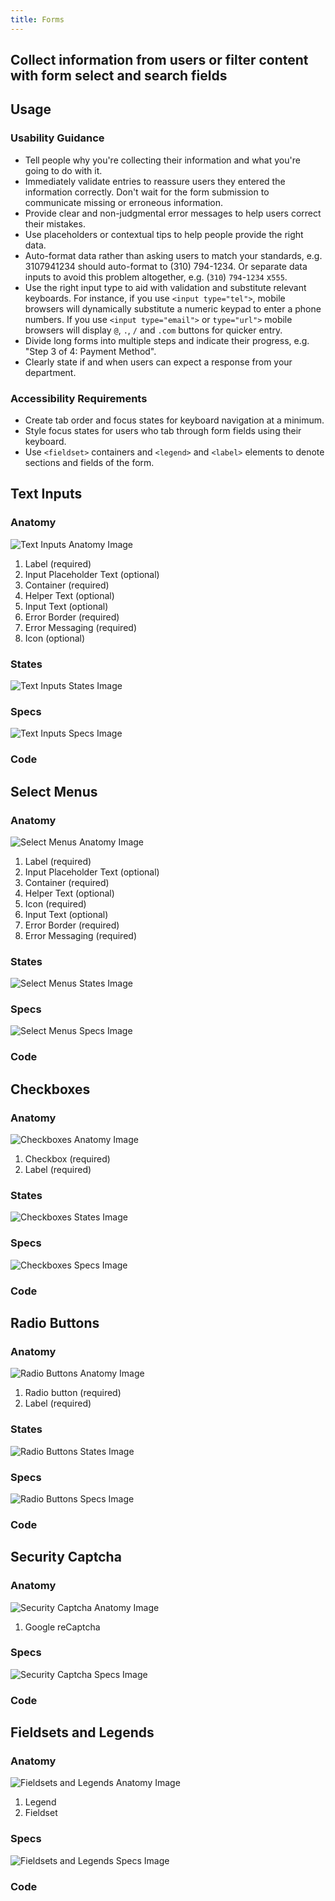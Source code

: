 ```yaml
---
title: Forms
---
```

## Collect information from users or filter content with form select and search fields

## **Usage**

### **Usability Guidance**

* Tell people why you're collecting their information and what you're going to do with it.
* Immediately validate entries to reassure users they entered the information correctly. Don't wait for the form submission to communicate missing or erroneous information.
* Provide clear and non-judgmental error messages to help users correct their mistakes.
* Use placeholders or contextual tips to help people provide the right data.
* Auto-format data rather than asking users to match your standards, e.g. 3107941234 should auto-format to (310) 794-1234. Or separate data inputs to avoid this problem altogether, e.g. (`310`) `794`-`1234` x`555`.
* Use the right input type to aid with validation and substitute relevant keyboards. For instance, if you use `<input type="tel">`, mobile browsers will dynamically substitute a numeric keypad to enter a phone numbers. If you use `<input type="email">`  or `type="url">` mobile browsers will display `@`, `.`, `/` and `.com` buttons for quicker entry.
* Divide long forms into multiple steps and indicate their progress, e.g. "Step 3 of 4: Payment Method".
* Clearly state if and when users can expect a response from your department.

### **Accessibility Requirements**

* Create tab order and focus states for keyboard navigation at a minimum.
* Style focus states for users who tab through form fields using their keyboard.
* Use `<fieldset>` containers and `<legend>` and `<label>` elements to denote sections and fields of the form.

## **Text Inputs**

### **Anatomy**

<img class="doc-images" alt="Text Inputs Anatomy Image" title="Text Inputs Anatomy Image" src="/build/docs/img/Form/Text_Fields/textfields-anatomy.jpg"/>

1. Label (required)
2. Input Placeholder Text (optional)
3. Container (required)
4. Helper Text (optional)
5. Input Text (optional)
6. Error Border (required)
7. Error Messaging (required)
8. Icon (optional)


### **States**

<img class="doc-images" alt="Text Inputs States Image" title="Text Inputs States Image" src="/build/docs/img/Form/Text_Fields/textfields-states.jpg"/>

### **Specs**

<img class="doc-images" alt="Text Inputs Specs Image" title="Text Inputs Specs Image" src="/build/docs/img/Form/Text_Fields/textfields-specs.jpg"/>

### **Code**

<!--Text Inputs code here, if applicable-->

## **Select Menus**

### **Anatomy**

<img class="doc-images" alt="Select Menus Anatomy Image" title="Select Menus Anatomy Image" src="/build/docs/img/Form/Select_Menu/selectmenu-anatomy.jpg"/>

1. Label (required)
2. Input Placeholder Text (optional)
3. Container (required)
4. Helper Text (optional)
5. Icon (required)
6. Input Text (optional)
7. Error Border (required)
8. Error Messaging (required)

### **States**

<img class="doc-images" alt="Select Menus States Image" title="Select Menus States Image" src="/build/docs/img/Form/Select_Menu/selectmenu-states.jpg"/>

### **Specs**

<img class="doc-images" alt="Select Menus Specs Image" title="Select Menus Specs Image" src="/build/docs/img/Form/Select_Menu/selectmenu-specs.jpg"/>

### **Code**

<!--Select Menus code here, if applicable-->

## **Checkboxes**

### **Anatomy**

<img class="doc-images" alt="Checkboxes Anatomy Image" title="Checkboxes Anatomy Image" src="/build/docs/img/Form/Checkboxes/checkboxes-anatomy.jpg"/>

1. Checkbox (required)
2. Label (required)

### **States**

<img class="doc-images" alt="Checkboxes States Image" title="Checkboxes States Image" src="/build/docs/img/Form/Checkboxes/checkboxes-states.jpg"/>

### **Specs**

<img class="doc-images" alt="Checkboxes Specs Image" title="Checkboxes Specs Image" src="/build/docs/img/Form/Checkboxes/checkboxes-specs.jpg"/>

### **Code**

<!--Checkboxes code here, if applicable-->

## **Radio Buttons**

### **Anatomy**

<img class="doc-images" alt="Radio Buttons Anatomy Image" title="Radio Buttons Anatomy Image" src="/build/docs/img/Form/Radio_Buttons/radiobtn-anatomy.jpg"/>

1. Radio button (required)
2. Label (required)


### **States**

<img class="doc-images" alt="Radio Buttons States Image" title="Radio Buttons States Image" src="/build/docs/img/Form/Radio_Buttons/radiobtn-states.jpg"/>

### **Specs**

<img class="doc-images" alt="Radio Buttons Specs Image" title="Radio Buttons Specs Image" src="/build/docs/img/Form/Radio_Buttons/radiobtn-specs.jpg"/>

### **Code**

<!--Radio Buttons code here, if applicable-->

## **Security Captcha**

### **Anatomy**

<img class="doc-images" alt="Security Captcha Anatomy Image" title="Security Captcha Anatomy Image" src="/build/docs/img/Form/Captacha/captcha-anatomy.jpg"/>

1. Google reCaptcha

### **Specs**

<img class="doc-images" alt="Security Captcha Specs Image" title="Security Captcha Specs Image" src="/build/docs/img/Form/Captacha/captcha-specs.jpg"/>

### **Code**

<!--Security Captcha code here, if applicable-->

## **Fieldsets and Legends**

### **Anatomy**

<img class="doc-images" alt="Fieldsets and Legends Anatomy Image" title="Fieldsets and Legends Anatomy Image" src="/build/docs/img/Form/Fieldset-Legends/fieldsetlegend-anatomy.jpg"/>

1. Legend
2. Fieldset


### **Specs**

<img class="doc-images" alt="Fieldsets and Legends Specs Image" title="Fieldsets and Legends Specs Image" src="/build/docs/img/Form/Fieldset-Legends/fieldsetlegend-specs.jpg"/>

### **Code**

<!--Fieldsets and Legends code here, if applicable-->
